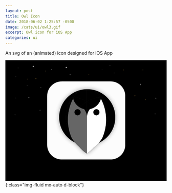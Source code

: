 ```yaml
---
layout: post
title: Owl Icon
date: 2018-06-02 1:25:57 -0500
image: /cats/ui/owl3.gif
excerpt: Owl icon for iOS App
categories: ui
---
```


An svg of an (animated) icon designed for iOS App

![image-title-here](/assets/img/cats/ui/owl3.gif){:class="img-fluid mx-auto d-block"}

